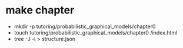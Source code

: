 # make chapter
- mkdir -p tutoring/probabilistic_graphical_models/chapter0
- touch tutoring/probabilistic_graphical_models/chapter0 /index.html
- tree -J -i > structure.json